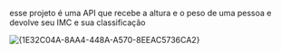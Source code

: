 esse projeto é uma API que recebe a altura e o peso de uma pessoa e devolve seu IMC e sua classificação


![{1E32C04A-8AA4-448A-A570-8EEAC5736CA2}](https://github.com/user-attachments/assets/3865c3da-e6f6-4172-afd2-4369adf62679)
